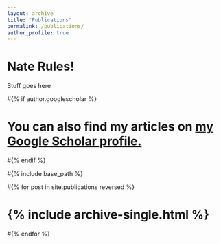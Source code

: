 ```yaml
---
layout: archive
title: "Publications"
permalink: /publications/
author_profile: true
---
```


<html>
  <head>
    <title>Dr. Nate's Page of accomplishments</title>
    <script type="text/javascript">
    <!--
    var arxiv_authorid = "morgante_d_1";
    //--></script>
    <style type="text/css">
    div.arxivfeed {margin-bottom: 5px; width:700px;}
    </style>
    <script type="text/javascript" src="https://arxiv.org/js/myarticles.js">
    </script>
  </head>
  <body>
    <h1>Nate Rules!</h1>
    <p>Stuff goes here</p>
    <div id="arxivfeed"></div>
  </body>
</html>

#{% if author.googlescholar %}
#  You can also find my articles on <u><a href="{{author.googlescholar}}">my Google Scholar profile</a>.</u>
#{% endif %}

#{% include base_path %}

#{% for post in site.publications reversed %}
#  {% include archive-single.html %}
#{% endfor %}
